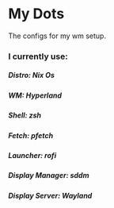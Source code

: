 # My Dots
The configs for my wm setup.

### I currently use:
##### Distro: Nix Os
##### WM: Hyperland
##### Shell: zsh
##### Fetch: pfetch
##### Launcher: rofi
##### Display Manager: sddm
##### Display Server: Wayland
